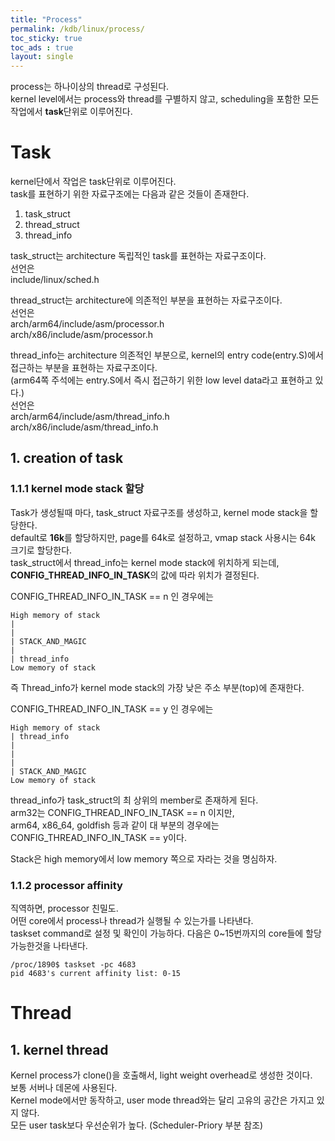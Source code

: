 ```yaml
---
title: "Process"
permalink: /kdb/linux/process/
toc_sticky: true
toc_ads : true
layout: single
---
```


process는 하나이상의 thread로 구성된다.   
kernel level에서는 process와 thread를 구별하지 않고, scheduling을 포함한 모든 작업에서 **task**단위로 이루어진다.   

# Task
kernel단에서 작업은 task단위로 이루어진다.    
task를 표현하기 위한 자료구조에는 다음과 같은 것들이 존재한다.    
1. task_struct
2. thread_struct
3. thread_info

task_struct는 architecture 독립적인 task를 표현하는 자료구조이다.    
선언은    
include/linux/sched.h    

thread_struct는 architecture에 의존적인 부분을 표현하는 자료구조이다.    
선언은    
arch/arm64/include/asm/processor.h   
arch/x86/include/asm/processor.h     

thread_info는 architecture 의존적인 부분으로, kernel의 entry code(entry.S)에서 접근하는 부분을 표현하는 자료구조이다.    
(arm64쪽 주석에는 entry.S에서 즉시 접근하기 위한 low level data라고 표현하고 있다.)    
선언은    
arch/arm64/include/asm/thread_info.h    
arch/x86/include/asm/thread_info.h     

## 1. creation of task
### 1.1.1 kernel mode stack 할당
Task가 생성될때 마다, task_struct 자료구조를 생성하고,  kernel mode stack을 할당한다.    
default로 **16k**를 할당하지만, page를 64k로 설정하고, vmap stack 사용시는 64k 크기로 할당한다.    
task_struct에서 thread_info는 kernel mode stack에 위치하게 되는데, **CONFIG_THREAD_INFO_IN_TASK**의 값에 따라 위치가 결정된다.    

CONFIG_THREAD_INFO_IN_TASK == n 인 경우에는     
```
High memory of stack
|
|
| STACK_AND_MAGIC
|
| thread_info
Low memory of stack
```
즉 Thread_info가 kernel mode stack의 가장 낮은 주소 부분(top)에 존재한다.    

CONFIG_THREAD_INFO_IN_TASK == y 인 경우에는    
```
High memory of stack
| thread_info
|
| 
|
| STACK_AND_MAGIC
Low memory of stack
```
thread_info가 task_struct의 최 상위의 member로 존재하게 된다.     
arm32는 CONFIG_THREAD_INFO_IN_TASK == n 이지만,     
arm64, x86_64, goldfish 등과 같이 대 부분의 경우에는     
CONFIG_THREAD_INFO_IN_TASK == y이다.     

Stack은 high memory에서 low memory 쪽으로 자라는 것을 명심하자.    

### 1.1.2 processor affinity
직역하면, processor 친밀도.    
어떤 core에서 process나 thread가 실행될 수 있는가를 나타낸다.    
taskset command로 설정 및 확인이 가능하다. 다음은 0~15번까지의 core들에 할당 가능한것을 나타낸다.    
```
/proc/1890$ taskset -pc 4683    
pid 4683's current affinity list: 0-15    
```

# Thread
## 1. kernel thread
Kernel process가 clone()을 호출해서, light weight overhead로 생성한 것이다.    
보통 서버나 데몬에 사용된다.    
Kernel mode에서만 동작하고, user mode thread와는 달리 고유의 공간은 가지고 있지 않다.    
모든 user task보다 우선순위가 높다. (Scheduler-Priory 부분 참조)    


